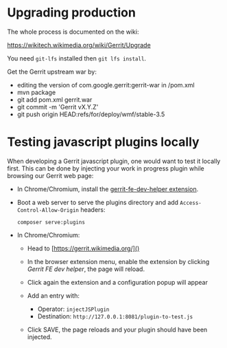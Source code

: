 Upgrading production
====================

The whole process is documented on the wiki:

https://wikitech.wikimedia.org/wiki/Gerrit/Upgrade

You need `git-lfs` installed then `git lfs install`.

Get the Gerrit upstream war by:
- editing the version of com.google.gerrit:gerrit-war in /pom.xml
- mvn package
- git add pom.xml gerrit.war
- git commit -m 'Gerrit vX.Y.Z'
- git push origin HEAD:refs/for/deploy/wmf/stable-3.5

Testing javascript plugins locally
==================================

When developing a Gerrit javascript plugin, one would want to test it locally
first. This can be done by injecting your work in progress plugin while
browsing our Gerrit web page:

* In Chrome/Chromium, install the [gerrit-fe-dev-helper extension](https://chrome.google.com/webstore/detail/gerrit-fe-dev-helper/jimgomcnodkialnpmienbomamgomglkd).

* Boot a web server to serve the plugins directory and add
  `Access-Control-Allow-Origin` headers:

  `composer serve:plugins`

* In Chrome/Chromium:
  * Head to [https://gerrit.wikimedia.org/]()
  * In the browser extension menu, enable the extension by clicking
    _Gerrit FE dev helper_, the page will reload.
  * Click again the extension and a configuration popup will appear
  * Add an entry with:

	  * Operator: `injectJSPlugin`
	  * Destination: `http://127.0.0.1:8081/plugin-to-test.js`

  * Click SAVE, the page reloads and your plugin should have been injected.
